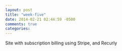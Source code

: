 ```yaml
---
layout: post
title: "week-five"
date: 2014-02-21 02:44:59 -0500
comments: true
categories: 
---
```


Site with subscription billing using Stripe, and Recurly

